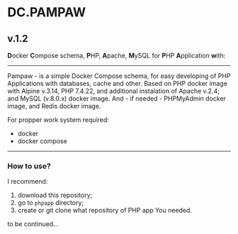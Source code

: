 # DC.PAMPAW

## v.1.2

**D**ocker **C**ompose schema, **P**HP, **A**pache, **M**ySQL for **P**HP **A**pplication **w**ith:

---

Pampaw - is a simple Docker Compose schema, for easy developing of PHP Applications with databases, cache and other. Based on PHP docker image with Alpine v.3.14, PHP 7.4.22, and additional instalation of Apache v.2.4; and MySQL (v.8.0.x) docker image. And - if needed - PHPMyAdmin docker image, and Redis docker image.

For propper work system required:
- docker
- docker compose

---

### How to use?

I recommend: 
1. download this repository;
2. go to `phpapp` directory;
3. create or git clone what repository of PHP app You needed.

to be continued...
